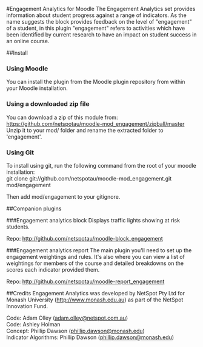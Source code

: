 #Engagement Analytics for Moodle
The Engagement Analytics set provides information about student progress against a range of indicators. As the name suggests the block provides feedback on the level of "engagement" of a student, in this plugin "engagement" refers to activities which have been identified by current research to have an impact on student success in an online course.

##Install
### Using Moodle
You can install the plugin from the Moodle plugin repository from within your Moodle installation.
### Using a downloaded zip file
You can download a zip of this module from: https://github.com/netspotau/moodle-mod_engagement/zipball/master  
Unzip it to your mod/ folder and rename the extracted folder to 'engagement'.
### Using Git
To install using git, run the following command from the root of your moodle installation:  
git clone git://github.com/netspotau/moodle-mod_engagement.git mod/engagement  

Then add mod/engagement to your gitignore.

##Companion plugins

###Engagement analytics block
Displays traffic lights showing at risk students.

Repo: http://github.com/netspotau/moodle-block_engagement

###Engagement analytics report
The main plugin you'll need to set up the engagement weightings and rules. It's also where you can view a list of weightings for members of the course and detailed breakdowns on the scores each indicator provided them.

Repo: http://github.com/netspotau/moodle-report_engagement

##Credits
Engagement Analytics was developed by NetSpot Pty Ltd for Monash University (http://www.monash.edu.au) as part of the NetSpot Innovation Fund.

Code: Adam Olley (adam.olley@netspot.com.au)  
Code: Ashley Holman  
Concept: Phillip Dawson (phillip.dawson@monash.edu)  
Indicator Algorithms: Phillip Dawson (phillip.dawson@monash.edu)
